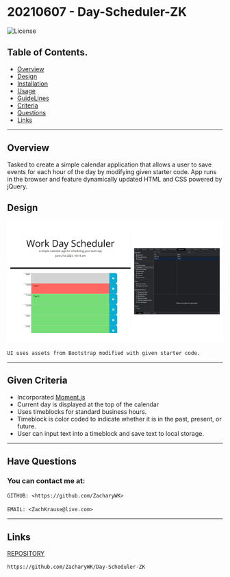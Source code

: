 # 20210607 - Day-Scheduler-ZK 

![License](https://img.shields.io/badge/License-Unlicense-blue.svg)

 ## Table of Contents.
 * [Overview](#overview)
 * [Design](#overview)
 * [Installation](#overview)
 * [Usage](#overview)
 * [GuideLines](#contribution-guideLines)
 * [Criteria](#given-criteria)
 * [Questions](#have-questions)
 * [Links](#links)
 ---


## Overview 
Tasked to create a simple calendar application that allows a user to save events for each hour of the day by modifying given starter code. App runs in the browser and feature dynamically updated HTML and CSS powered by jQuery.

## Design
![image](./img/image.png)

    UI uses assets from Bootstrap modified with given starter code.


---
## Given Criteria
* Incorporated [Moment.js](https://momentjs.com/) 
* Current day is displayed at the top of the calendar
* Uses timeblocks for standard business hours.
* Timeblock is color coded to indicate whether it is in the past, present, or future.
* User can input text into a timeblock and save text to local storage. 


---
## Have Questions
### You can contact me at:

    GITHUB: <https://github.com/ZacharyWK>

    EMAIL: <ZachKrause@live.com>


---
## Links
[REPOSITORY](https://github.com/ZacharyWK/Day-Scheduler-ZK)
```
https://github.com/ZacharyWK/Day-Scheduler-ZK
```


